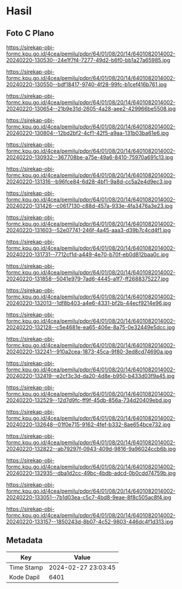 # Hasil

## Foto C Plano

https://sirekap-obj-formc.kpu.go.id/4cea/pemilu/pdpr/64/01/08/20/14/6401082014002-20240220-130530--24e1f7f4-7277-49d2-b6f0-bb1a27a65985.jpg

https://sirekap-obj-formc.kpu.go.id/4cea/pemilu/pdpr/64/01/08/20/14/6401082014002-20240220-130550--bdf18417-9740-4f28-99fc-b1cef416b761.jpg

https://sirekap-obj-formc.kpu.go.id/4cea/pemilu/pdpr/64/01/08/20/14/6401082014002-20240220-130654--21b9e31d-2605-4a28-aee2-429966be5508.jpg

https://sirekap-obj-formc.kpu.go.id/4cea/pemilu/pdpr/64/01/08/20/14/6401082014002-20240220-130804--12bd2bf2-4cf1-42f5-a9aa-131b03ba61e6.jpg

https://sirekap-obj-formc.kpu.go.id/4cea/pemilu/pdpr/64/01/08/20/14/6401082014002-20240220-130932--367708be-a75e-49a6-8410-75970a691c13.jpg

https://sirekap-obj-formc.kpu.go.id/4cea/pemilu/pdpr/64/01/08/20/14/6401082014002-20240220-131316--b96fce84-6d28-4bf1-9a8d-cc5a2e4d9ec3.jpg

https://sirekap-obj-formc.kpu.go.id/4cea/pemilu/pdpr/64/01/08/20/14/6401082014002-20240220-131426--c0617130-c88d-457a-933e-4fa3476a3e23.jpg

https://sirekap-obj-formc.kpu.go.id/4cea/pemilu/pdpr/64/01/08/20/14/6401082014002-20240220-131603--52e07741-246f-4a45-aaa3-d39b7c4cd4f1.jpg

https://sirekap-obj-formc.kpu.go.id/4cea/pemilu/pdpr/64/01/08/20/14/6401082014002-20240220-131731--7712cf1d-a449-4e70-b70f-eb0d812baa0c.jpg

https://sirekap-obj-formc.kpu.go.id/4cea/pemilu/pdpr/64/01/08/20/14/6401082014002-20240220-131858--5041e979-7ad6-4445-a1f7-ff2688375227.jpg

https://sirekap-obj-formc.kpu.go.id/4cea/pemilu/pdpr/64/01/08/20/14/6401082014002-20240220-132013--1df8b403-a4e6-4331-bf2b-44ecf9214e96.jpg

https://sirekap-obj-formc.kpu.go.id/4cea/pemilu/pdpr/64/01/08/20/14/6401082014002-20240220-132128--c5e4681e-ea65-406e-8a75-0e32449e5dcc.jpg

https://sirekap-obj-formc.kpu.go.id/4cea/pemilu/pdpr/64/01/08/20/14/6401082014002-20240220-132241--910a2cea-1873-45ca-9f80-3ed8cd74690a.jpg

https://sirekap-obj-formc.kpu.go.id/4cea/pemilu/pdpr/64/01/08/20/14/6401082014002-20240220-132419--e2cf3c3d-da20-4d8e-b950-b433d03f9a45.jpg

https://sirekap-obj-formc.kpu.go.id/4cea/pemilu/pdpr/64/01/08/20/14/6401082014002-20240220-132529--12d7d9fc-ff9f-45db-856a-734d20409ebd.jpg

https://sirekap-obj-formc.kpu.go.id/4cea/pemilu/pdpr/64/01/08/20/14/6401082014002-20240220-132648--01f0e715-9162-4fef-b332-8ae654bce732.jpg

https://sirekap-obj-formc.kpu.go.id/4cea/pemilu/pdpr/64/01/08/20/14/6401082014002-20240220-132822--ab79297f-0943-409d-9816-9a96024ccb6b.jpg

https://sirekap-obj-formc.kpu.go.id/4cea/pemilu/pdpr/64/01/08/20/14/6401082014002-20240220-132935--dba1d2cc-49bc-4bdb-adcd-0b0cdd74759b.jpg

https://sirekap-obj-formc.kpu.go.id/4cea/pemilu/pdpr/64/01/08/20/14/6401082014002-20240220-133051--7b1d03ea-c5c7-4bd8-9eae-8f8c505ac8f4.jpg

https://sirekap-obj-formc.kpu.go.id/4cea/pemilu/pdpr/64/01/08/20/14/6401082014002-20240220-133157--1850243d-8b07-4c52-9803-446dc4f1d313.jpg


## Metadata

| Key        | Value               |
| ---------- | ------------------- |
| Time Stamp | 2024-02-27 23:03:45 |
| Kode Dapil | 6401                |



